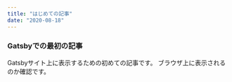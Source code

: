 ```yaml
---
title: "はじめての記事"
date: "2020-08-18"
---
```


### Gatsbyでの最初の記事

Gatsbyサイト上に表示するための初めての記事です。
ブラウザ上に表示されるのか確認です。